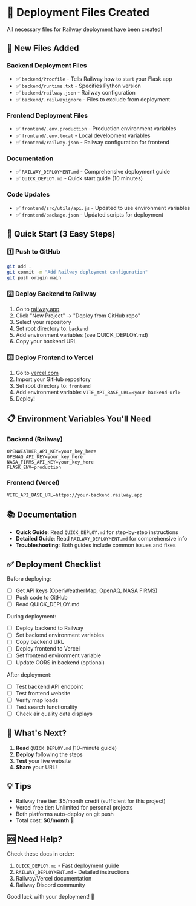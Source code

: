 # 🚀 Deployment Files Created

All necessary files for Railway deployment have been created!

## 📁 New Files Added

### Backend Deployment Files
- ✅ `backend/Procfile` - Tells Railway how to start your Flask app
- ✅ `backend/runtime.txt` - Specifies Python version
- ✅ `backend/railway.json` - Railway configuration
- ✅ `backend/.railwayignore` - Files to exclude from deployment

### Frontend Deployment Files
- ✅ `frontend/.env.production` - Production environment variables
- ✅ `frontend/.env.local` - Local development variables
- ✅ `frontend/railway.json` - Railway configuration for frontend

### Documentation
- ✅ `RAILWAY_DEPLOYMENT.md` - Comprehensive deployment guide
- ✅ `QUICK_DEPLOY.md` - Quick start guide (10 minutes)

### Code Updates
- ✅ `frontend/src/utils/api.js` - Updated to use environment variables
- ✅ `frontend/package.json` - Updated scripts for deployment

## 🎯 Quick Start (3 Easy Steps)

### 1️⃣ Push to GitHub
```bash
git add .
git commit -m "Add Railway deployment configuration"
git push origin main
```

### 2️⃣ Deploy Backend to Railway
1. Go to [railway.app](https://railway.app)
2. Click "New Project" → "Deploy from GitHub repo"
3. Select your repository
4. Set root directory to: `backend`
5. Add environment variables (see QUICK_DEPLOY.md)
6. Copy your backend URL

### 3️⃣ Deploy Frontend to Vercel
1. Go to [vercel.com](https://vercel.com)
2. Import your GitHub repository
3. Set root directory to: `frontend`
4. Add environment variable: `VITE_API_BASE_URL=<your-backend-url>`
5. Deploy!

## 📋 Environment Variables You'll Need

### Backend (Railway)
```
OPENWEATHER_API_KEY=your_key_here
OPENAQ_API_KEY=your_key_here
NASA_FIRMS_API_KEY=your_key_here
FLASK_ENV=production
```

### Frontend (Vercel)
```
VITE_API_BASE_URL=https://your-backend.railway.app
```

## 📚 Documentation

- **Quick Guide**: Read `QUICK_DEPLOY.md` for step-by-step instructions
- **Detailed Guide**: Read `RAILWAY_DEPLOYMENT.md` for comprehensive info
- **Troubleshooting**: Both guides include common issues and fixes

## ✅ Deployment Checklist

Before deploying:
- [ ] Get API keys (OpenWeatherMap, OpenAQ, NASA FIRMS)
- [ ] Push code to GitHub
- [ ] Read QUICK_DEPLOY.md

During deployment:
- [ ] Deploy backend to Railway
- [ ] Set backend environment variables
- [ ] Copy backend URL
- [ ] Deploy frontend to Vercel
- [ ] Set frontend environment variable
- [ ] Update CORS in backend (optional)

After deployment:
- [ ] Test backend API endpoint
- [ ] Test frontend website
- [ ] Verify map loads
- [ ] Test search functionality
- [ ] Check air quality data displays

## 🎉 What's Next?

1. **Read** `QUICK_DEPLOY.md` (10-minute guide)
2. **Deploy** following the steps
3. **Test** your live website
4. **Share** your URL!

## 💡 Tips

- Railway free tier: $5/month credit (sufficient for this project)
- Vercel free tier: Unlimited for personal projects
- Both platforms auto-deploy on git push
- Total cost: **$0/month** 🎉

## 🆘 Need Help?

Check these docs in order:
1. `QUICK_DEPLOY.md` - Fast deployment guide
2. `RAILWAY_DEPLOYMENT.md` - Detailed instructions
3. Railway/Vercel documentation
4. Railway Discord community

Good luck with your deployment! 🚀
